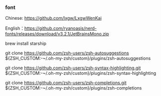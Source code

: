 ### font

Chinese: https://github.com/lxgw/LxgwWenKai

English：https://github.com/ryanoasis/nerd-fonts/releases/download/v3.2.1/JetBrainsMono.zip

brew install starship


git clone https://github.com/zsh-users/zsh-autosuggestions ${ZSH_CUSTOM:-~/.oh-my-zsh/custom}/plugins/zsh-autosuggestions

git clone https://github.com/zsh-users/zsh-syntax-highlighting.git ${ZSH_CUSTOM:-~/.oh-my-zsh/custom}/plugins/zsh-syntax-highlighting

git clone https://github.com/zsh-users/zsh-completions.git ${ZSH_CUSTOM:-~/.oh-my-zsh/custom}/plugins/zsh-completions
